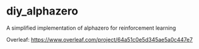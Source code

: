 # diy_alphazero
A simplified implementation of alphazero for reinforcement learning


Overleaf: https://www.overleaf.com/project/64a51c0e5d345ae5a0c447e7
